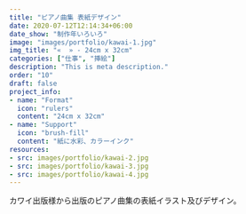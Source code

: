 ```yaml
---
title: "ピアノ曲集 表紙デザイン"
date: 2020-07-12T12:14:34+06:00
date_show: "制作年いろいろ"
image: "images/portfolio/kawai-1.jpg"
img_title: "«  » - 24cm x 32cm"
categories: ["仕事", "挿絵"]
description: "This is meta description."
order: "10"
draft: false
project_info:
- name: "Format"
  icon: "rulers"
  content: "24cm x 32cm"
- name: "Support"
  icon: "brush-fill"
  content: "紙に水彩、カラーインク"
resources:
- src: images/portfolio/kawai-2.jpg
- src: images/portfolio/kawai-3.jpg
- src: images/portfolio/kawai-4.jpg
---
```

カワイ出版様から出版のピアノ曲集の表紙イラスト及びデザイン。
